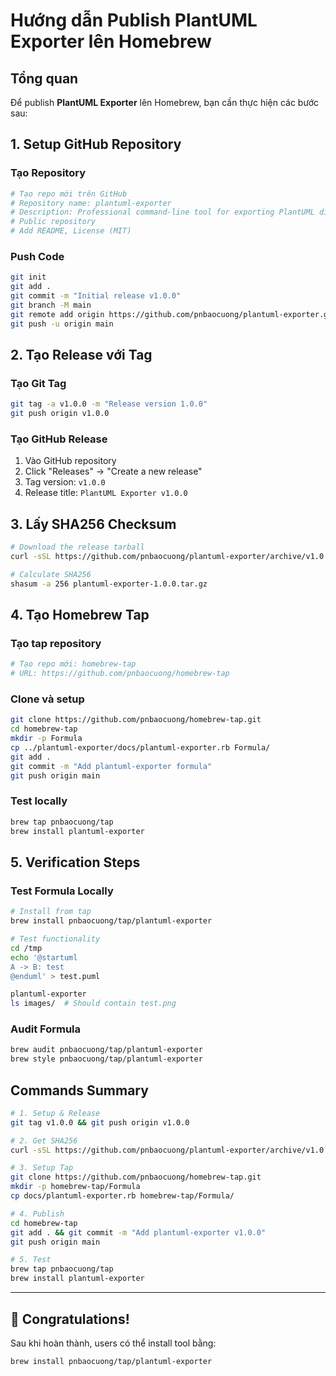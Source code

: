 # Hướng dẫn Publish PlantUML Exporter lên Homebrew

## Tổng quan

Để publish **PlantUML Exporter** lên Homebrew, bạn cần thực hiện các bước sau:

## 1. Setup GitHub Repository

### Tạo Repository
```bash
# Tạo repo mới trên GitHub
# Repository name: plantuml-exporter
# Description: Professional command-line tool for exporting PlantUML diagrams
# Public repository
# Add README, License (MIT)
```

### Push Code
```bash
git init
git add .
git commit -m "Initial release v1.0.0"
git branch -M main
git remote add origin https://github.com/pnbaocuong/plantuml-exporter.git
git push -u origin main
```

## 2. Tạo Release với Tag

### Tạo Git Tag
```bash
git tag -a v1.0.0 -m "Release version 1.0.0"
git push origin v1.0.0
```

### Tạo GitHub Release
1. Vào GitHub repository
2. Click "Releases" → "Create a new release"
3. Tag version: `v1.0.0`
4. Release title: `PlantUML Exporter v1.0.0`

## 3. Lấy SHA256 Checksum

```bash
# Download the release tarball
curl -sSL https://github.com/pnbaocuong/plantuml-exporter/archive/v1.0.0.tar.gz -o plantuml-exporter-1.0.0.tar.gz

# Calculate SHA256
shasum -a 256 plantuml-exporter-1.0.0.tar.gz
```

## 4. Tạo Homebrew Tap

### Tạo tap repository
```bash
# Tạo repo mới: homebrew-tap
# URL: https://github.com/pnbaocuong/homebrew-tap
```

### Clone và setup
```bash
git clone https://github.com/pnbaocuong/homebrew-tap.git
cd homebrew-tap
mkdir -p Formula
cp ../plantuml-exporter/docs/plantuml-exporter.rb Formula/
git add .
git commit -m "Add plantuml-exporter formula"
git push origin main
```

### Test locally
```bash
brew tap pnbaocuong/tap
brew install plantuml-exporter
```

## 5. Verification Steps

### Test Formula Locally
```bash
# Install from tap
brew install pnbaocuong/tap/plantuml-exporter

# Test functionality
cd /tmp
echo '@startuml
A -> B: test
@enduml' > test.puml

plantuml-exporter
ls images/  # Should contain test.png
```

### Audit Formula
```bash
brew audit pnbaocuong/tap/plantuml-exporter
brew style pnbaocuong/tap/plantuml-exporter
```

## Commands Summary

```bash
# 1. Setup & Release
git tag v1.0.0 && git push origin v1.0.0

# 2. Get SHA256
curl -sSL https://github.com/pnbaocuong/plantuml-exporter/archive/v1.0.0.tar.gz | shasum -a 256

# 3. Setup Tap
git clone https://github.com/pnbaocuong/homebrew-tap.git
mkdir -p homebrew-tap/Formula
cp docs/plantuml-exporter.rb homebrew-tap/Formula/

# 4. Publish
cd homebrew-tap
git add . && git commit -m "Add plantuml-exporter v1.0.0"
git push origin main

# 5. Test
brew tap pnbaocuong/tap
brew install plantuml-exporter
```

---

## 🎉 Congratulations!

Sau khi hoàn thành, users có thể install tool bằng:
```bash
brew install pnbaocuong/tap/plantuml-exporter
```
